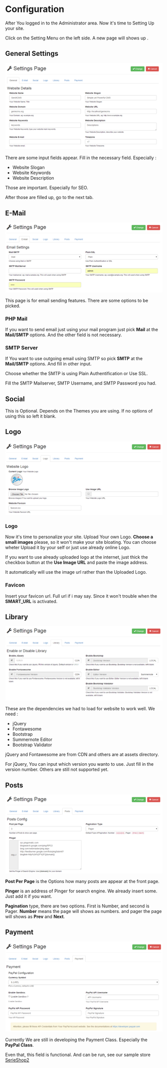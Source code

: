 # Configuration
After You logged in to the Administrator area. Now it's time to Setting Up your site. 

Click on the Setting Menu on the left side. 
A new page will shows up .

## General Settings

![General Settings](../img/general-settings.png)

There are some input fields appear. Fill in the necessary field. Especially :

- Website Slogan
- Website Keywords
- Website Description

Those are important. Especially for SEO.

After those are filled up, go to the next tab.

## E-Mail

![EMail Settings](../img/email-settings.png)

This page is for email sending features. There are some options to be picked. 

### PHP Mail 

If you want to send email just using your mail program just pick **Mail** at the **Mail/SMTP** options. And the other field is not necessary. 

### SMTP Server

If You want to use outgoing email using SMTP so pick **SMTP** at the **Mail/SMTP** options. And fill in other input. 

Choose whether the SMTP is using Plain Authentification or Use SSL. 

Fill the SMTP Mailserver, SMTP Username, and SMTP Password you had. 

## Social 
This is Optional. Depends on the Themes you are using. If no options of using this so left it blank. 

## Logo

![Logo Settings](../img/logo-settings.png)

### Logo
Now it's time to personalize your site. Upload Your own Logo. **Choose a small images** please, so it won't make your site bloating. You can choose wheter Upload it by your self or just use already online Logo. 

If you want to use already uploaded logo at the internet, just thick the checkbox button at the **Use Image URL** and paste the image address. 

It automatically will use the image url rather than the Uploaded Logo. 

### Favicon
Insert your favicon url. Full url if i may say. Since it won't trouble when the **SMART_URL** is activated. 

## Library
![Library Settings](../img/library-settings.png)

These are the dependencies we had to load for website to work well. We need :

- jQuery
- Fontawesome
- Bootstrap
- Summernote Editor
- Bootstrap Validator

jQuery and Fontawesome are from CDN and others are at assets directory.

For jQuery, You can input which version you wanto to use. Just fill in the version number. Others are still not supported yet. 

## Posts

![Posts Settings](../img/posts-settings.png)

**Post Per Page** is the Options how many posts are appear at the front page. 

**Pinger** is an address of Pinger for search engine. We already insert some. Just add it if you want.

**Pagination** type, there are two options. First is Number, and second is Pager. **Number** means the page will shows as numbers. and pager the page will shows as **Prev** and **Next**.

## Payment

![Payment Settings](../img/payment-settings.png)

Currently We are still in developing the Payment Class. Especially the **PayPal Class**. 

Even that, this field is functional. And can be run, see our sample store [SerieShop2](http://serieshop2.gxapp.top) 

